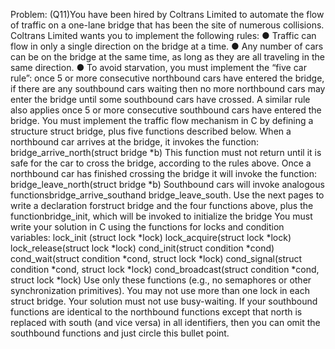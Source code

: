 Problem: (Q11)You have been hired by Coltrans Limited to automate the flow of traffic on a one-lane bridge that has been the site of numerous collisions. Coltrans Limited wants you to implement the following rules:
●	Traffic can flow in only a single direction on the bridge at a time.
●	Any number of cars can be on the bridge at the same time, as long as they are all traveling in the same direction.
●	To avoid starvation, you must implement the
“five car rule”: once 5 or more consecutive northbound cars have entered the bridge, if there are any southbound cars waiting then no more northbound cars may enter the bridge until some southbound cars have crossed. A similar rule also applies once 5 or more consecutive southbound cars have entered the bridge.
You must implement the traffic flow mechanism in C by defining a structure struct bridge, plus five functions described below.
When a northbound car arrives at the bridge, it invokes the function:
bridge_arrive_north(struct bridge *b)
This function must not return until it is safe for the car to cross the bridge, according to the rules above. Once a northbound car has finished crossing the bridge it will invoke the function: bridge_leave_north(struct bridge *b)
Southbound cars will invoke analogous functionsbridge_arrive_southand bridge_leave_south. Use the next pages to write a declaration forstruct bridge and the four functions above, plus the functionbridge_init, which will be invoked to initialize the bridge
You must write your solution in C using the functions for locks and condition variables: lock_init (struct lock *lock)
lock_acquire(struct lock *lock)
lock_release(struct lock *lock)
cond_init(struct condition *cond)
cond_wait(struct condition *cond, struct lock *lock) cond_signal(struct condition *cond, struct lock *lock)
cond_broadcast(struct condition *cond, struct lock *lock)
Use only these functions (e.g., no semaphores or other synchronization primitives).
You may not use more than one lock in each struct bridge.
Your solution must not use busy-waiting.
If your southbound functions are identical to the northbound functions except that north is replaced with south (and vice versa) in all identifiers, then you can omit the southbound functions and just circle this bullet point.
